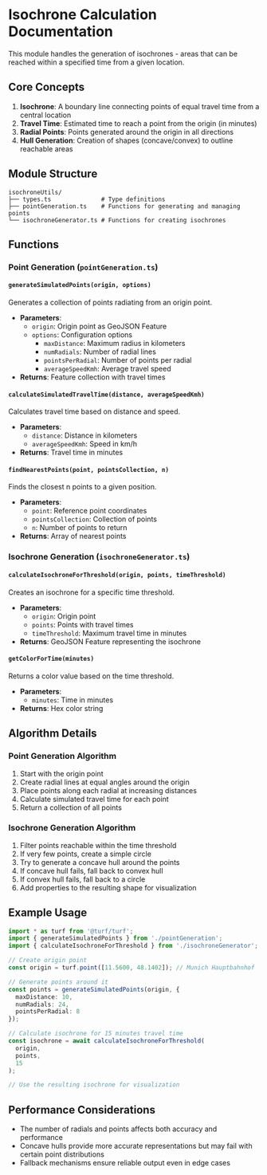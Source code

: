 
# Isochrone Calculation Documentation

This module handles the generation of isochrones - areas that can be reached within a specified time from a given location.

## Core Concepts

1. **Isochrone**: A boundary line connecting points of equal travel time from a central location
2. **Travel Time**: Estimated time to reach a point from the origin (in minutes)
3. **Radial Points**: Points generated around the origin in all directions
4. **Hull Generation**: Creation of shapes (concave/convex) to outline reachable areas

## Module Structure

```
isochroneUtils/
├── types.ts              # Type definitions
├── pointGeneration.ts    # Functions for generating and managing points
└── isochroneGenerator.ts # Functions for creating isochrones
```

## Functions

### Point Generation (`pointGeneration.ts`)

#### `generateSimulatedPoints(origin, options)`

Generates a collection of points radiating from an origin point.

- **Parameters**:
  - `origin`: Origin point as GeoJSON Feature
  - `options`: Configuration options
    - `maxDistance`: Maximum radius in kilometers
    - `numRadials`: Number of radial lines
    - `pointsPerRadial`: Number of points per radial
    - `averageSpeedKmh`: Average travel speed
- **Returns**: Feature collection with travel times

#### `calculateSimulatedTravelTime(distance, averageSpeedKmh)`

Calculates travel time based on distance and speed.

- **Parameters**:
  - `distance`: Distance in kilometers
  - `averageSpeedKmh`: Speed in km/h
- **Returns**: Travel time in minutes

#### `findNearestPoints(point, pointsCollection, n)`

Finds the closest n points to a given position.

- **Parameters**:
  - `point`: Reference point coordinates
  - `pointsCollection`: Collection of points
  - `n`: Number of points to return
- **Returns**: Array of nearest points

### Isochrone Generation (`isochroneGenerator.ts`)

#### `calculateIsochroneForThreshold(origin, points, timeThreshold)`

Creates an isochrone for a specific time threshold.

- **Parameters**:
  - `origin`: Origin point
  - `points`: Points with travel times
  - `timeThreshold`: Maximum travel time in minutes
- **Returns**: GeoJSON Feature representing the isochrone

#### `getColorForTime(minutes)`

Returns a color value based on the time threshold.

- **Parameters**:
  - `minutes`: Time in minutes
- **Returns**: Hex color string

## Algorithm Details

### Point Generation Algorithm

1. Start with the origin point
2. Create radial lines at equal angles around the origin
3. Place points along each radial at increasing distances
4. Calculate simulated travel time for each point
5. Return a collection of all points

### Isochrone Generation Algorithm

1. Filter points reachable within the time threshold
2. If very few points, create a simple circle
3. Try to generate a concave hull around the points
4. If concave hull fails, fall back to convex hull
5. If convex hull fails, fall back to a circle
6. Add properties to the resulting shape for visualization

## Example Usage

```typescript
import * as turf from '@turf/turf';
import { generateSimulatedPoints } from './pointGeneration';
import { calculateIsochroneForThreshold } from './isochroneGenerator';

// Create origin point
const origin = turf.point([11.5600, 48.1402]); // Munich Hauptbahnhof

// Generate points around it
const points = generateSimulatedPoints(origin, {
  maxDistance: 10,
  numRadials: 24,
  pointsPerRadial: 8
});

// Calculate isochrone for 15 minutes travel time
const isochrone = await calculateIsochroneForThreshold(
  origin,
  points,
  15
);

// Use the resulting isochrone for visualization
```

## Performance Considerations

- The number of radials and points affects both accuracy and performance
- Concave hulls provide more accurate representations but may fail with certain point distributions
- Fallback mechanisms ensure reliable output even in edge cases
